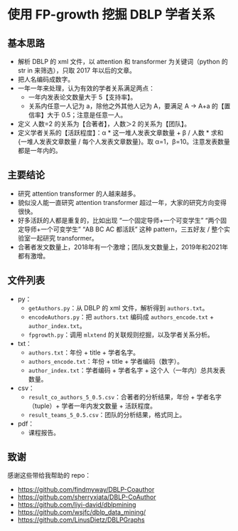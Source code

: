 # 使用 FP-growth 挖掘 DBLP 学者关系

## 基本思路

- 解析 DBLP 的 xml 文件，以 attention 和 transformer 为关键词（python 的 str in 来筛选），只取 2017 年以后的文章。
- 把人名编码成数字。
- 一年一年来处理，认为有效的学者关系满足两点：
  - 一年内发表论文数量大于 5【支持率】。
  - 关系内任意一人记为 a，除他之外其他人记为 A，要满足 A → A+a 的【置信率】大于 0.5；注意是任意一人。
- 定义 人数=2 的关系为【合著者】，人数＞2 的关系为【团队】。
- 定义学者关系的【活跃程度】：α \* 这一堆人发表文章数量 + β / 人数 \* 求和{一堆人发表文章数量 / 每个人发表文章数量}。取 α=1，β=10。注意发表数量都是一年内的。

## 主要结论

- 研究 attention transformer 的人越来越多。
- 貌似没人能一直研究 attention transformer 超过一年，大家的研究方向变得很快。
- 好多活跃的人都是重复的，比如出现 “一个固定导师+一个可变学生” “两个固定导师+一个可变学生” “AB BC AC 都活跃” 这种 pattern，三五好友 / 整个实验室一起研究 transformer。
- 合著者发文数量上，2018年有一个激增；团队发文数量上，2019年和2021年都有激增。

## 文件列表

- py：
  - `getAuthors.py`：从 DBLP 的 xml 文件，解析得到 `authors.txt`。
  - `encodeAuthors.py`：把 `authors.txt` 编码成 `authors_encode.txt` + `author_index.txt`。
  - `fpgrowth.py`：调用 `mlxtend` 的关联规则挖掘，以及学者关系分析。
- txt：
  - `authors.txt`：年份 + title + 学者名字。
  - `authors_encode.txt`：年份 + title + 学者编码（数字）。
  - `author_index.txt`：学者编码 + 学者名字 + 这个人（一年内）总共发表数量。
- csv：
  - `result_co_authors_5_0.5.csv`：合著者的分析结果，年份 + 学者名字（tuple）+ 学者一年内发文数量 + 活跃程度。
  - `result_teams_5_0.5.csv`：团队的分析结果，格式同上。
- pdf：
  - 课程报告。


## 致谢

感谢这些带给我帮助的 repo：

- https://github.com/findmyway/DBLP-Coauthor
- https://github.com/sherryxiata/DBLP-CoAuthor
- https://github.com/liyi-david/dblpmining
- https://github.com/wsjfc/dblp_data_mining/
- https://github.com/LinusDietz/DBLPGraphs
